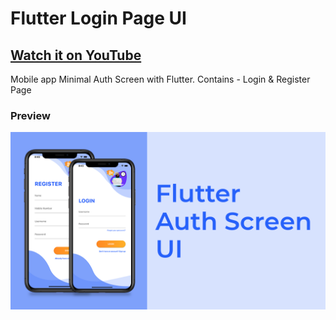 # Flutter Login Page UI

## [Watch it on YouTube](https://youtu.be/PMcXhYmFFN4)

Mobile app Minimal Auth Screen with Flutter.
Contains - Login & Register Page

### Preview

![App UI](/preview.png)